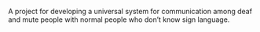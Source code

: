 A project for developing a universal system for communication among deaf and mute people with normal people who
don’t know sign language.
